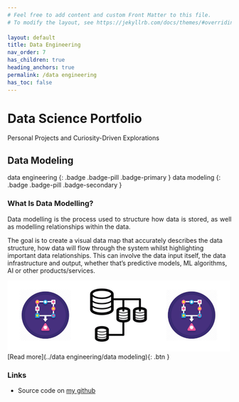```yaml
---
# Feel free to add content and custom Front Matter to this file.
# To modify the layout, see https://jekyllrb.com/docs/themes/#overriding-theme-defaults

layout: default
title: Data Engineering
nav_order: 7
has_children: true
heading_anchors: true
permalink: /data engineering
has_toc: false
---
```


# Data Science Portfolio
Personal Projects and Curiosity-Driven Explorations
<br>

##  Data Modeling
data engineering
{: .badge .badge-pill .badge-primary }
data modeling
{: .badge .badge-pill .badge-secondary }


### What Is Data Modelling?
<p style='text-align: justify;'>
Data modelling is the process used to structure how data is stored, as well as modelling relationships within the data.

The goal is to create a visual data map that accurately describes the data structure, how data will flow through the system whilst highlighting important data relationships. This can involve the data input itself, the data infrastructure and output, whether that’s predictive models, ML algorithms, AI or other products/services.</p>

<img src="/assets/images/data/data_modeling_13.png" alt="drawing" width="500"/>

<span class="fs-3">
[Read more](../data engineering/data modeling){: .btn }
</span>

### Links
- Source code on [my github](https://github.com/imanursar/)